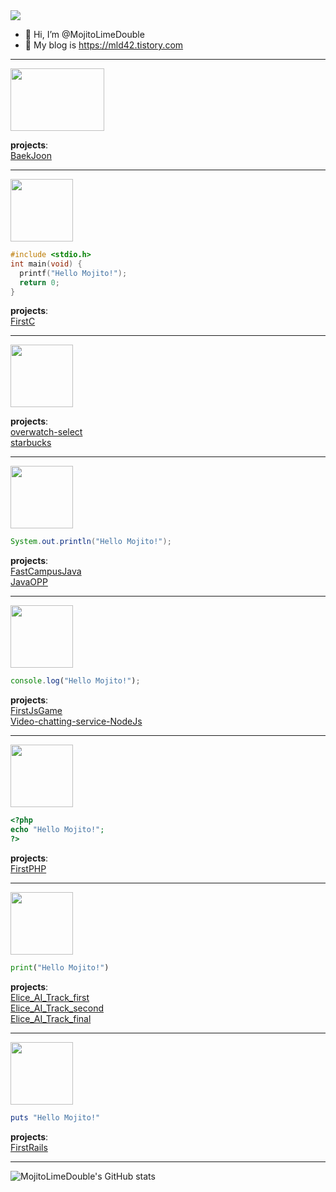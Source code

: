 <img src="https://capsule-render.vercel.app/api?type=waving&color=0:0000FF,100:2828CD&height=300&section=header&text=Mojito&fontSize=90&fontColor=FFF&" />

- 🖖 Hi, I’m @MojitoLimeDouble
- 💽 My blog is https://mld42.tistory.com

<hr/>

<img src="https://user-images.githubusercontent.com/66380736/147879521-e73f63a0-3000-4569-bb32-123ae6c86391.png" width="150px" height="100px"/>

__projects__:   
[BaekJoon](https://github.com/MojitoLimeDouble/BaekJoon)   

<hr/>

<img src="https://user-images.githubusercontent.com/66380736/147230622-61a624e3-afa1-4761-8230-a782ccb6490d.png" width="100px" height="100px"/>

```c
#include <stdio.h>
int main(void) {
  printf("Hello Mojito!");
  return 0;
}
```

__projects__:    
[FirstC](https://github.com/MojitoLimeDouble/FirstC)

<hr/>

<img src="https://user-images.githubusercontent.com/66380736/148716464-5a920e36-5731-4c23-a589-ab80e2391dc0.png" width="100px" height="100px"/>

__projects__:     
[overwatch-select](https://github.com/MojitoLimeDouble/overwatch-character)    
[starbucks](https://github.com/MojitoLimeDouble/starbucks)    

<hr/>

<img src="https://user-images.githubusercontent.com/66380736/146814422-7a7224a5-2249-455e-a0bd-3b540979beb3.png" width="100px" height="100px"/>

```java
System.out.println("Hello Mojito!");
```
__projects__:    
[FastCampusJava](https://github.com/MojitoLimeDouble/FastCampusJava)   
[JavaOPP](https://github.com/MojitoLimeDouble/JAVA-OOP)   

<hr/>

<img src="https://user-images.githubusercontent.com/66380736/147283074-4ef73013-335b-4db2-aeaf-1d6a0b7c6ea4.png" width="100px" height="100px">

```js
console.log("Hello Mojito!");
```
__projects__:    
[FirstJsGame](https://github.com/MojitoLimeDouble/FirstJsGame)       
[Video-chatting-service-NodeJs](https://github.com/MojitoLimeDouble/Video-chatting-service-NodeJs-)

<hr/>

<img src="https://user-images.githubusercontent.com/66380736/147083663-d5aafb12-c8a6-4e95-8f20-a96bcb2c0c2a.png" width="100px" height="100px">

```php
<?php
echo "Hello Mojito!";
?>
```
__projects__:    
[FirstPHP](https://github.com/MojitoLimeDouble/FirstPHP)

<hr/>

<img src="https://user-images.githubusercontent.com/66380736/147381529-74798834-3de4-471a-a0c1-2d1f25125b05.png" width="100px" height="100px">

```python
print("Hello Mojito!")
```
__projects__:    
[Elice_AI_Track_first](https://github.com/MojitoLimeDouble/elice_pj_test)   
[Elice_AI_Track_second](https://github.com/MojitoLimeDouble/Elice-OTT-Project)   
[Elice_AI_Track_final](https://github.com/MojitoLimeDouble/Elice_AI_Project)

<hr/>

<img src="https://user-images.githubusercontent.com/66380736/146685970-32e43826-2378-4edb-bc6c-2a2c7edf3d93.png" width="100px" height="100px"/>

```ruby
puts "Hello Mojito!"
```
__projects__:    
[FirstRails](https://github.com/MojitoLimeDouble/FirstRails)

<hr/>

![MojitoLimeDouble's GitHub stats](https://github-readme-stats.vercel.app/api?username=MojitoLimeDouble&show_icons=true&theme=cobalt)
